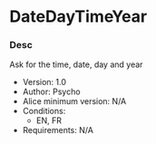 # DateDayTimeYear

### Desc
Ask for the time, date, day and year

- Version: 1.0
- Author: Psycho
- Alice minimum version: N/A
- Conditions:
  - EN, FR
- Requirements: N/A
